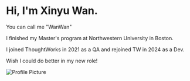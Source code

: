 # Hi, I'm Xinyu Wan.

You can call me "WanWan"

I finished my Master's program at Northwestern University in Boston.

I joined ThoughtWorks in 2021 as a QA and rejoined TW in 2024 as a Dev.

Wish I could do better in my new role!

![Profile Picture](url-to-your-photo)
